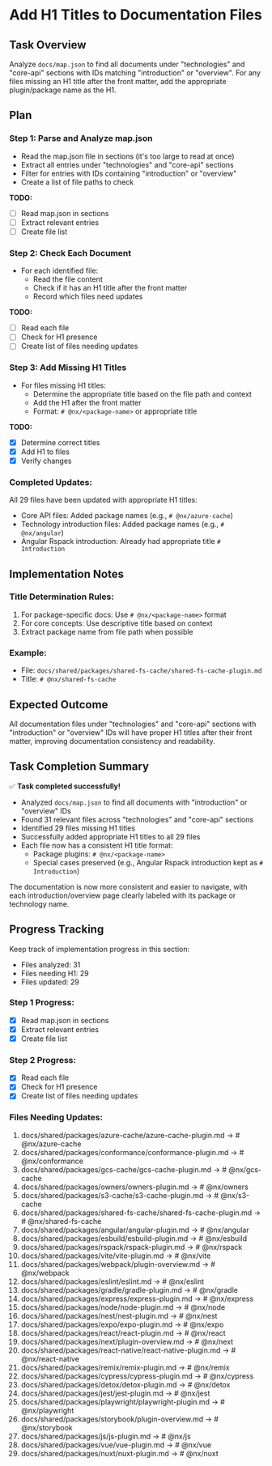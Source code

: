 # Add H1 Titles to Documentation Files

## Task Overview
Analyze `docs/map.json` to find all documents under "technologies" and "core-api" sections with IDs matching "introduction" or "overview". For any files missing an H1 title after the front matter, add the appropriate plugin/package name as the H1.

## Plan

### Step 1: Parse and Analyze map.json
- Read the map.json file in sections (it's too large to read at once)
- Extract all entries under "technologies" and "core-api" sections
- Filter for entries with IDs containing "introduction" or "overview"
- Create a list of file paths to check

**TODO:**
- [ ] Read map.json in sections
- [ ] Extract relevant entries
- [ ] Create file list

### Step 2: Check Each Document
- For each identified file:
  - Read the file content
  - Check if it has an H1 title after the front matter
  - Record which files need updates

**TODO:**
- [ ] Read each file
- [ ] Check for H1 presence
- [ ] Create list of files needing updates

### Step 3: Add Missing H1 Titles
- For files missing H1 titles:
  - Determine the appropriate title based on the file path and context
  - Add the H1 after the front matter
  - Format: `# @nx/<package-name>` or appropriate title

**TODO:**
- [x] Determine correct titles
- [x] Add H1 to files
- [x] Verify changes

### Completed Updates:
All 29 files have been updated with appropriate H1 titles:
- Core API files: Added package names (e.g., `# @nx/azure-cache`)
- Technology introduction files: Added package names (e.g., `# @nx/angular`)
- Angular Rspack introduction: Already had appropriate title `# Introduction`

## Implementation Notes

### Title Determination Rules:
1. For package-specific docs: Use `# @nx/<package-name>` format
2. For core concepts: Use descriptive title based on context
3. Extract package name from file path when possible

### Example:
- File: `docs/shared/packages/shared-fs-cache/shared-fs-cache-plugin.md`
- Title: `# @nx/shared-fs-cache`

## Expected Outcome
All documentation files under "technologies" and "core-api" sections with "introduction" or "overview" IDs will have proper H1 titles after their front matter, improving documentation consistency and readability.

## Task Completion Summary

✅ **Task completed successfully!**

- Analyzed `docs/map.json` to find all documents with "introduction" or "overview" IDs
- Found 31 relevant files across "technologies" and "core-api" sections
- Identified 29 files missing H1 titles
- Successfully added appropriate H1 titles to all 29 files
- Each file now has a consistent H1 title format:
  - Package plugins: `# @nx/<package-name>`
  - Special cases preserved (e.g., Angular Rspack introduction kept as `# Introduction`)

The documentation is now more consistent and easier to navigate, with each introduction/overview page clearly labeled with its package or technology name.

## Progress Tracking
Keep track of implementation progress in this section:
- Files analyzed: 31
- Files needing H1: 29
- Files updated: 29

### Step 1 Progress:
- [x] Read map.json in sections
- [x] Extract relevant entries
- [x] Create file list

### Step 2 Progress:
- [x] Read each file
- [x] Check for H1 presence
- [x] Create list of files needing updates

### Files Needing Updates:
1. docs/shared/packages/azure-cache/azure-cache-plugin.md → # @nx/azure-cache
2. docs/shared/packages/conformance/conformance-plugin.md → # @nx/conformance
3. docs/shared/packages/gcs-cache/gcs-cache-plugin.md → # @nx/gcs-cache
4. docs/shared/packages/owners/owners-plugin.md → # @nx/owners
5. docs/shared/packages/s3-cache/s3-cache-plugin.md → # @nx/s3-cache
6. docs/shared/packages/shared-fs-cache/shared-fs-cache-plugin.md → # @nx/shared-fs-cache
7. docs/shared/packages/angular/angular-plugin.md → # @nx/angular
8. docs/shared/packages/esbuild/esbuild-plugin.md → # @nx/esbuild
9. docs/shared/packages/rspack/rspack-plugin.md → # @nx/rspack
10. docs/shared/packages/vite/vite-plugin.md → # @nx/vite
11. docs/shared/packages/webpack/plugin-overview.md → # @nx/webpack
12. docs/shared/packages/eslint/eslint.md → # @nx/eslint
13. docs/shared/packages/gradle/gradle-plugin.md → # @nx/gradle
14. docs/shared/packages/express/express-plugin.md → # @nx/express
15. docs/shared/packages/node/node-plugin.md → # @nx/node
16. docs/shared/packages/nest/nest-plugin.md → # @nx/nest
17. docs/shared/packages/expo/expo-plugin.md → # @nx/expo
18. docs/shared/packages/react/react-plugin.md → # @nx/react
19. docs/shared/packages/next/plugin-overview.md → # @nx/next
20. docs/shared/packages/react-native/react-native-plugin.md → # @nx/react-native
21. docs/shared/packages/remix/remix-plugin.md → # @nx/remix
22. docs/shared/packages/cypress/cypress-plugin.md → # @nx/cypress
23. docs/shared/packages/detox/detox-plugin.md → # @nx/detox
24. docs/shared/packages/jest/jest-plugin.md → # @nx/jest
25. docs/shared/packages/playwright/playwright-plugin.md → # @nx/playwright
26. docs/shared/packages/storybook/plugin-overview.md → # @nx/storybook
27. docs/shared/packages/js/js-plugin.md → # @nx/js
28. docs/shared/packages/vue/vue-plugin.md → # @nx/vue
29. docs/shared/packages/nuxt/nuxt-plugin.md → # @nx/nuxt